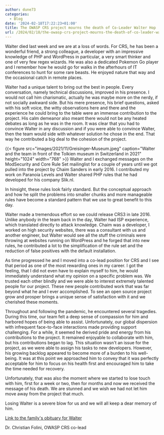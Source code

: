 ```yaml
---
author: dune73
categories:
  - Blog
date: '2024-02-18T17:22:23+01:00'
title: The OWASP CRS project mourns the death of Co-Leader Walter Hop
url: /2024/02/18/the-owasp-crs-project-mourns-the-death-of-co-leader-walter-hop/
---
```



Walter died last week and we are at a loss of words. For CRS, he has been a wonderful friend, a strong colleague, a developer with an impressive knowledge of PHP and WordPress in particular, a very smart thinker and one of very few regex wizards. He was also a dedicated Pokemon Go player and I remember how he would go for walks in the afterhours of IT conferences to hunt for some rare beasts. He enjoyed nature that way and the occasional catch in remote places.

Walter had a unique talent to bring out the best in people. Every conversation, namely technical discussions, improved in his presence. I would not call him charismatic, actually he was maybe more on the nerdy, if not socially awkward side. But his mere presence, his brief questions, asked with his soft voice, the witty observations here and there and the experience he could bring to the table were an immense contribution to the project. His calm demeanor also meant there would not be any heated debates as long as he was in the room. It was clear that you had to convince Walter in any discussion and if you were able to convince Walter, then the team would side with whatever solution he chose in the end. That way he contributed a big deal to the cohesion of the project.

{{< figure src="images/2021/11/Greisinger-Museum.jpeg" caption="Walter and the team in front of the Tolkien museum in Switzerland in 2021" height="1024" width="768" >}}
Walter and I exchanged messages on the ModSecurity and Core Rule Set mailinglist for a couple of years until we got pulled into the project by Chaim Sanders in early 2016. I contributed my work on Paranoia Levels and Walter shared PHP rules that he had developed for his company Slik.nl.

In hinsight, these rules look fairly standard. But the conceptual approach and how he split the problems into smaller chunks and more manageable rules have become a standard pattern that we use to great benefit to this day.

Walter made a tremendous effort so we could release CRS3 in late 2016. Unlike anybody in the team back in the day, Walter had ISP experience, which translated directly to attack knowledge. Chaim was a developer, I worked on high security websites, there was a consultant with us and another engineer, but Walter would see all the stuff the criminals were throwing at websites running on WordPress and he forged that into new rules, he contributed a lot to the simplification of the rule set and the reduction of false positives with the default installation.

As time progressed he and I moved into a co-lead position for CRS and I see that period as one of the most rewarding ones in my career. I got the feeling, that I did not even have to explain myself to him, he would immediately understand what my opinion on a specific problem was. We trusted each other blindly and we were able to interest extremely talented people for our project. These new people contributed work that was far beyond what he and I ever accomplished. To see an open source project grow and prosper brings a unique sense of satisfaction with it and we cherished these moments.

Throughout and following the pandemic, he encountered several tragedies. During this time, our team felt a deep sense of compassion for him and harbored hopes of being able to assist. Unfortunately, our global dispersion with infrequent face-to-face interactions made providing support challenging. For a while, it seemed he derived pride and energy from his contributions to the project. It remained enjoyable to collaborate with him, but his contributions began to lag. This situation wasn't an issue for the project, as we were able to assign his tasks to new developers. However, his growing backlog appeared to become more of a burden to his well-being. It was at this point we approached him to convey that it was perfectly acceptable for him to focus on his health first and encouraged him to take the time needed for recovery.

Unfortunately, that was also the moment where we started to lose touch with him, first for a week or two, then for months and now we received the message of his death. We are stunned and we wish we had not let him move away from the project that much.

Losing Walter is a severe blow for us and we will all keep a dear memory of him.

[Link to the family's obituary for Walter](/images/2024/02/Digitale-rouwkaart-Walter-Hop.pdf)

Dr. Christian Folini, OWASP CRS co-lead
